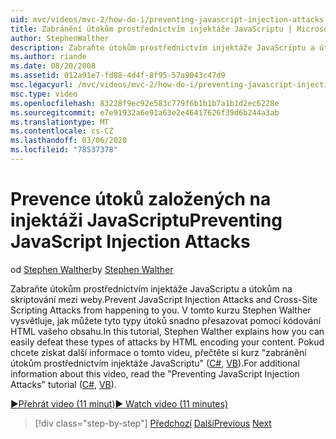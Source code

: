 ```yaml
---
uid: mvc/videos/mvc-2/how-do-i/preventing-javascript-injection-attacks
title: Zabránění útokům prostřednictvím injektáže JavaScriptu | Microsoft Docs
author: StephenWalther
description: Zabraňte útokům prostřednictvím injektáže JavaScriptu a útokům na skriptování mezi weby. V tomto kurzu Stephen Walther vysvětluje, jak můžete snadno de...
ms.author: riande
ms.date: 08/20/2008
ms.assetid: 012a91e7-fd88-4d4f-8f95-57a9043c47d9
msc.legacyurl: /mvc/videos/mvc-2/how-do-i/preventing-javascript-injection-attacks
msc.type: video
ms.openlocfilehash: 83228f9ec92e583c779f6b1b1b7a1b1d2ec6228e
ms.sourcegitcommit: e7e91932a6e91a63e2e46417626f39d6b244a3ab
ms.translationtype: MT
ms.contentlocale: cs-CZ
ms.lasthandoff: 03/06/2020
ms.locfileid: "78537378"
---
```

# <a name="preventing-javascript-injection-attacks"></a><span data-ttu-id="8833b-104">Prevence útoků založených na injektáži JavaScriptu</span><span class="sxs-lookup"><span data-stu-id="8833b-104">Preventing JavaScript Injection Attacks</span></span>

<span data-ttu-id="8833b-105">od [Stephen Walther](https://github.com/StephenWalther)</span><span class="sxs-lookup"><span data-stu-id="8833b-105">by [Stephen Walther](https://github.com/StephenWalther)</span></span>

<span data-ttu-id="8833b-106">Zabraňte útokům prostřednictvím injektáže JavaScriptu a útokům na skriptování mezi weby.</span><span class="sxs-lookup"><span data-stu-id="8833b-106">Prevent JavaScript Injection Attacks and Cross-Site Scripting Attacks from happening to you.</span></span> <span data-ttu-id="8833b-107">V tomto kurzu Stephen Walther vysvětluje, jak můžete tyto typy útoků snadno přesazovat pomocí kódování HTML vašeho obsahu.</span><span class="sxs-lookup"><span data-stu-id="8833b-107">In this tutorial, Stephen Walther explains how you can easily defeat these types of attacks by HTML encoding your content.</span></span> <span data-ttu-id="8833b-108">Pokud chcete získat další informace o tomto videu, přečtěte si kurz "zabránění útokům prostřednictvím injektáže JavaScriptu" ([C#](../../../overview/older-versions-1/security/preventing-javascript-injection-attacks-cs.md), [VB](../../../overview/older-versions-1/security/preventing-javascript-injection-attacks-vb.md)).</span><span class="sxs-lookup"><span data-stu-id="8833b-108">For additional information about this video, read the "Preventing JavaScript Injection Attacks" tutorial ([C#](../../../overview/older-versions-1/security/preventing-javascript-injection-attacks-cs.md), [VB](../../../overview/older-versions-1/security/preventing-javascript-injection-attacks-vb.md)).</span></span>

[<span data-ttu-id="8833b-109">&#9654;Přehrát video (11 minut)</span><span class="sxs-lookup"><span data-stu-id="8833b-109">&#9654; Watch video (11 minutes)</span></span>](https://channel9.msdn.com/Blogs/ASP-NET-Site-Videos/preventing-javascript-injection-attacks)

> [!div class="step-by-step"]
> <span data-ttu-id="8833b-110">[Předchozí](an-introduction-to-url-routing.md)
> [Další](creating-unit-tests-for-aspnet-mvc-applications.md)</span><span class="sxs-lookup"><span data-stu-id="8833b-110">[Previous](an-introduction-to-url-routing.md)
[Next](creating-unit-tests-for-aspnet-mvc-applications.md)</span></span>
